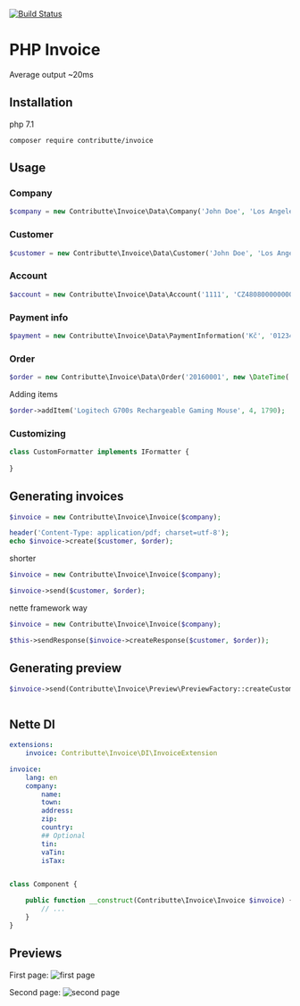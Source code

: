 [![Build Status](https://travis-ci.org/Contributte/invoice.svg?branch=master)](https://travis-ci.org/Contributte/invoice)

# PHP Invoice

Average output ~20ms

## Installation

php 7.1

```
composer require contributte/invoice
```

## Usage

### Company

```php
$company = new Contributte\Invoice\Data\Company('John Doe', 'Los Angeles', 'Cavetown', '720 55', 'USA', '0123456789', 'CZ0123456789');
```

### Customer

```php
$customer = new Contributte\Invoice\Data\Customer('John Doe', 'Los Angeles', 'Cavetown', '720 55', 'USA');
```

### Account

```php
$account = new Contributte\Invoice\Data\Account('1111', 'CZ4808000000002353462015', 'GIGACZPX');
```

### Payment info

```php
$payment = new Contributte\Invoice\Data\PaymentInformation('Kč', '0123456789', '1234', 0.21);
```

### Order

```php
$order = new Contributte\Invoice\Data\Order('20160001', new \DateTime('+ 14 days'), $account, $payment);
```

Adding items

```php
$order->addItem('Logitech G700s Rechargeable Gaming Mouse', 4, 1790);
```

### Customizing

```php
class CustomFormatter implements IFormatter {
	
}
```

## Generating invoices

```php
$invoice = new Contributte\Invoice\Invoice($company);

header('Content-Type: application/pdf; charset=utf-8');
echo $invoice->create($customer, $order);
```

shorter
```php
$invoice = new Contributte\Invoice\Invoice($company);

$invoice->send($customer, $order);
```

nette framework way
```php
$invoice = new Contributte\Invoice\Invoice($company);

$this->sendResponse($invoice->createResponse($customer, $order));
```

## Generating preview

```php
$invoice->send(Contributte\Invoice\Preview\PreviewFactory::createCustomer(), Contributte\Invoice\Preview\PreviewFactory::createOrder());
```

```php

```

## Nette DI

```yaml
extensions:
	invoice: Contributte\Invoice\DI\InvoiceExtension

invoice:
	lang: en
	company:
		name:
		town:
		address:
		zip:
		country:
		## Optional
		tin:
		vaTin:
		isTax:
```

```php

class Component {

	public function __construct(Contributte\Invoice\Invoice $invoice) {
		// ...
	}
}

```

## Previews

First page:
![first page](http://i.imgbox.com/pwFByZ1L.jpg)

Second page:
![second page](http://i.imgbox.com/ebrwXldf.jpg)
